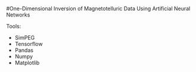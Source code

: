 #One-Dimensional Inversion of Magnetotelluric Data Using Artificial Neural Networks 

Tools:
* SimPEG
* Tensorflow
* Pandas
* Numpy
* Matplotlib
